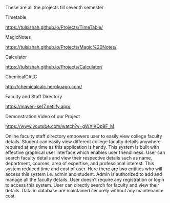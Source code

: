 These are all the projects till seventh semester

Timetable

https://tulsishah.github.io/Projects/TimeTable/

MagicNotes

https://tulsishah.github.io/Projects/Magic%20Notes/

Calculator

https://tulsishah.github.io/Projects/Calculator/

ChemicalCALC

http://chemicalcalc.herokuapp.com/

Faculty and Staff Directory

https://maven-se17.netlify.app/

Demonstration Video of our Project

https://www.youtube.com/watch?v=gWXlKQp9F_M

Online faculty staff directory empowers user to easily view college faculty details. Student can easily view different college faculty details anywhere required at any time as this application is handy. This system is built with effective graphical user interface which enables user friendliness. User can search faculty details and view their respective details such as name, department, courses, area of expertise, and professional interest. This system reduced time and cost of user. Here there are two entities who will access this system i.e. admin and student. Admin is authorized to add and manage all the faculty details. User doesn’t require any registration or login to access this system. User can directly search for faculty and view their details. Data in database are maintained securely without any maintenance cost.


